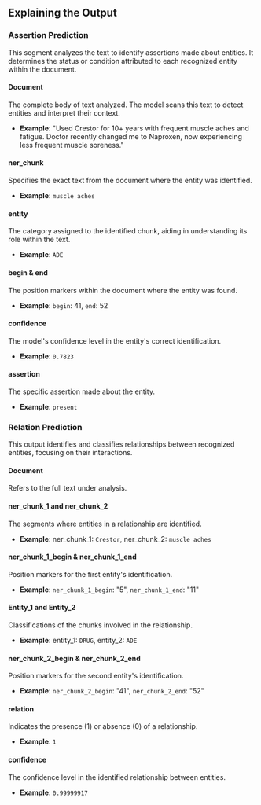 ## Explaining the Output

### Assertion Prediction

This segment analyzes the text to identify assertions made about entities. It determines the status or condition attributed to each recognized entity within the document.

#### Document
The complete body of text analyzed. The model scans this text to detect entities and interpret their context.

- **Example**: "Used Crestor for 10+ years with frequent muscle aches and fatigue. Doctor recently changed me to Naproxen, now experiencing less frequent muscle soreness."

#### ner_chunk
Specifies the exact text from the document where the entity was identified.

- **Example**: `muscle aches`

#### entity
The category assigned to the identified chunk, aiding in understanding its role within the text.

- **Example**: `ADE`

#### begin & end
The position markers within the document where the entity was found.

- **Example**: `begin`: 41, `end`: 52

#### confidence
The model's confidence level in the entity's correct identification.

- **Example**: `0.7823`

#### assertion
The specific assertion made about the entity.

- **Example**: `present`

### Relation Prediction

This output identifies and classifies relationships between recognized entities, focusing on their interactions.

#### Document
Refers to the full text under analysis.

#### ner_chunk_1 and ner_chunk_2
The segments where entities in a relationship are identified.

- **Example**: ner_chunk_1: `Crestor`, ner_chunk_2: `muscle aches`
  
#### ner_chunk_1_begin & ner_chunk_1_end
Position markers for the first entity's identification.

- **Example**: `ner_chunk_1_begin`: "5", `ner_chunk_1_end`: "11" 

#### Entity_1 and Entity_2
Classifications of the chunks involved in the relationship.

- **Example**: entity_1: `DRUG`, entity_2: `ADE`

#### ner_chunk_2_begin & ner_chunk_2_end
Position markers for the second entity's identification.

- **Example**: `ner_chunk_2_begin`: "41", `ner_chunk_2_end`: "52"

#### relation
Indicates the presence (1) or absence (0) of a relationship.

- **Example**: `1`

#### confidence
The confidence level in the identified relationship between entities.

- **Example**: `0.99999917`
